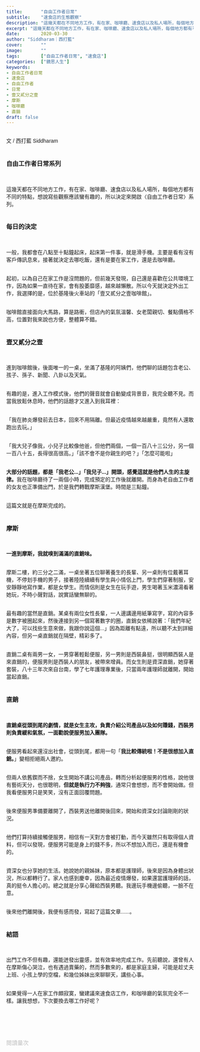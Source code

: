 ```yaml
---
title:       "自由工作者日常"
subtitle:    "速食店的生態觀察"
description: "這幾天都在不同地方工作，有在家、咖啡廳、速食店以及私人場所，每個地方都有不同的特點，想說寫些觀察應該蠻有趣的，所以決定來開啟〈自由工作者日常〉系列..."
excerpt: "這幾天都在不同地方工作，有在家、咖啡廳、速食店以及私人場所，每個地方都有不同的特點，想說寫些觀察應該蠻有趣的，所以決定來開啟〈自由工作者日常〉系列..."
date:        2020-03-30
author: "Siddharam｜西打藍"
cover:       ""
image:       ""
tags:        ["自由工作者日常", "速食店"]
categories:  ["鏡思人生"]
keywords:
- 自由工作者日常
- 速食店
- 自由工作者
- 日常
- 壹又貳分之壹
- 摩斯
- 咖啡廳
- 直銷
draft: false
---
```


<article style="font-family: 'Noto Sans TC', '微軟正黑體', sans-serif; font-weight: 300;">

<br>文 / 西打藍 Siddharam<br><br>

<h3 class="article-h1-color">自由工作者日常系列</h3><br>

這幾天都在不同地方工作，有在家、咖啡廳、速食店以及私人場所，每個地方都有不同的特點，想說寫些觀察應該蠻有趣的，所以決定來開啟〈自由工作者日常〉系列。<br><br>


<h3 class="article-h1-color">每日的決定</h3><br>

一般，我都會在八點至十點鐘起床，起床第一件事，就是滑手機。主要是看有沒有客戶傳訊息來，接著就決定去哪吃飯，還有是要在家工作，還是去咖啡廳。<br><br>

起初，以為自己在家工作是沒問題的，但前幾天發現，自己還是喜歡在公共環境工作，因為如果一直待在家，會有股萎靡感，越來越懶散。所以今天就決定外出工作，我選擇的是，位於基隆後火車站的「壹又貳分之壹咖啡館」。<br><br>

咖啡館直接面向大馬路，算是路衝，但店內的氣氛溫馨、女老闆親切、餐點價格不高，位置對我來說也方便，整體算不錯。<br><br>

<h3 class="article-h1-color">壹又貳分之壹</h3><br>

進到咖啡館後，後面唯一的一桌，坐滿了基隆的阿姨們，他們聊的話題包含老公、孩子、孫子、新聞、八卦以及天氣。<br><br>

有趣的是，進入工作模式後，他們的聲音就會自動變成背景音，我完全聽不見。而當我放鬆休息時，他們的話題才又進入到我耳裡：<br><br>

「我在肺炎爆發前去日本，回來不用隔離。但最近疫情越來越嚴重，竟然有人還敢跑出去玩。」<br><br>

「我大兒子像我，小兒子比較像他爸，但他們兩個，一個一百八十三公分，另一個一百八十五，長得很高很高。」「該不會不是你親生的吧？」「怎麼可能啦」<br><br>

<b>大部分的話題，都是「我老公...」「我兒子...」開頭，感覺這就是他們人生的主旋律。</b>我在咖啡廳待了一兩個小時，完成預定的工作後就離開。而身為老自由工作者的女友也正準備出門，於是我們轉戰摩斯漢堡。時間是三點鐘。<br><br>

這篇文就是在摩斯完成的。<br><br>

<h3 class="article-h1-color">摩斯</h3><br>

<b>一進到摩斯，我就嗅到滿滿的直銷味。</b><br><br>

摩斯二樓，約三分之二滿，一桌坐著五位聊著養生的長輩、另一桌則有位戴著耳機，不停划手機的男子，接著陸陸續續有學生與小情侶上門，學生們穿著制服，安安靜靜地寫作業，都是女學生。而情侶則是女生在玩手遊，男生喝著玉米濃湯看著她玩，不時小聲對話，說實話蠻無聊的。<br><br>

最有趣的當然是直銷。某桌有兩位女性長輩，一人邊講邊用紙筆寫字，寫的內容多是數字被圈起來，然後連接到另一個寫著數字的圈，直銷女依稀說著：「我們年紀大了，可以找些生意來做，我跟你說這個...」因為距離有點遠，所以聽不太到詳細內容，但另一桌直銷就在隔壁，精彩多了。<br><br>

直銷二桌有兩男一女，一男穿著輕鬆便服，另一男則是西裝鼻挺，很明顯西裝人是來直銷的，便服男則是西裝人的朋友，被帶來增員。而女生則是資深直銷，她穿著套裝，八十三年次來自台南，學了七年護理專業後，只當兩年護理師就離開，開始當起直銷。<br><br>

<h3 class="article-h1-color">直銷</h3><br>

<b>直銷桌從頭到尾的劇情，就是女生主攻，負責介紹公司產品以及如何賺錢，西裝男則負責緩和氣氛，一面勸說便服男加入團隊。</b><br><br>

便服男看起來還沒出社會，從頭到尾，都用一句「<b>我比較傳統啦！不是很想加入直銷。</b>」變相拒絕兩人邀約。<br><br>

但兩人依舊鍥而不捨，女生開始不講公司產品，轉而分析起便服男的性格，說他很有藝術天分，也很聰明，<b>但就是執行力不夠強</b>，通常只會想想，而不會開始做。但我看便服男只是笑笑，沒有正面回覆問題。<br><br>

後來便服男準備要離開了，西裝男送他離開後回來，開始和資深女討論剛剛的狀況。<br><br>

他們打算持續接觸便服男，相信有一天對方會被打動，而今天雖然只有取得個人資料，但可以發現，便服男可能是身上的錢不多，所以不想加入而已，還是有機會的。<br><br>

資深女也分享她的生活。她說她的親姊妹，原本都是護理師，後來是因為身體出狀況，所以都轉行了。家人也感到慶幸，因為最近疫情爆發，如果還當護理師的話，真的挺令人擔心的。總之就是分享心聲給西裝男聽。我邊玩手機邊偷聽，一臉不在意。<br><br>

後來他們離開後，我便有感而發，寫起了這篇文章......。<br><br>


<h3 class="article-h1-color">結語</h3><br>

出門工作不但有趣，還能迸發出靈感，並有效率地完成工作。先前聽說，還曾有人在摩斯傷心哭泣，也有遇過賣藥的，然而多數來的，都是家庭主婦，可能是趁丈夫上班、小孩上學的空檔，和幾位姊妹出來聊聊天，講些心事。<br><br>

如果覺得一人在家工作頗寂寞，蠻建議來速食店工作，和咖啡廳的氣氛完全不一樣。讓我想想，下次要換去哪工作好呢？<br><br>




<br><br><br>

</article>

<div style="color: #bfbfbf; font-size: 15px;" id="busuanzi_container_page_pv">
  閱讀量<span id="busuanzi_value_page_pv"></span>次
</div>

<script src="../../js/post.js"></script>




